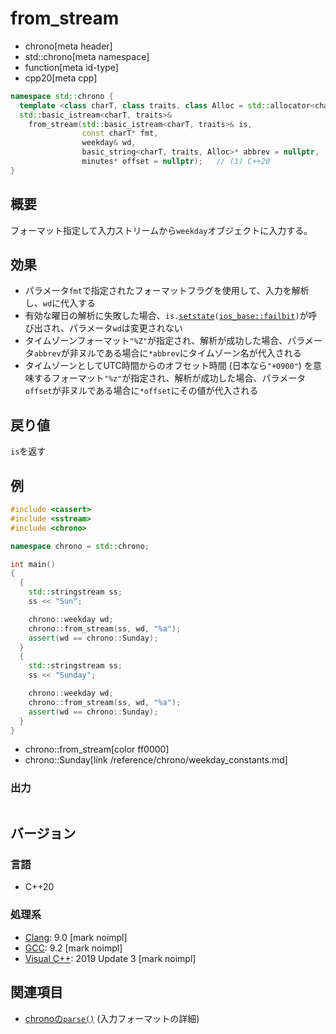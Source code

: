 # from_stream
* chrono[meta header]
* std::chrono[meta namespace]
* function[meta id-type]
* cpp20[meta cpp]

```cpp
namespace std::chrono {
  template <class charT, class traits, class Alloc = std::allocator<charT>>
  std::basic_istream<charT, traits>&
    from_stream(std::basic_istream<charT, traits>& is,
                const charT* fmt,
                weekday& wd,
                basic_string<charT, traits, Alloc>* abbrev = nullptr,
                minutes* offset = nullptr);   // (1) C++20
}
```

## 概要
フォーマット指定して入力ストリームから`weekday`オブジェクトに入力する。


## 効果
- パラメータ`fmt`で指定されたフォーマットフラグを使用して、入力を解析し、`wd`に代入する
- 有効な曜日の解析に失敗した場合、`is.`[`setstate`](/reference/ios/basic_ios/setstate.md)`(`[`ios_base::failbit`](/reference/ios/ios_base/type-iostate.md)`)`が呼び出され、パラメータ`wd`は変更されない
- タイムゾーンフォーマット`"%Z"`が指定され、解析が成功した場合、パラメータ`abbrev`が非ヌルである場合に`*abbrev`にタイムゾーン名が代入される
- タイムゾーンとしてUTC時間からのオフセット時間 (日本なら`"+0900"`) を意味するフォーマット`"%z"`が指定され、解析が成功した場合、パラメータ`offset`が非ヌルである場合に`*offset`にその値が代入される


## 戻り値
`is`を返す


## 例
```cpp example
#include <cassert>
#include <sstream>
#include <chrono>

namespace chrono = std::chrono;

int main()
{
  {
    std::stringstream ss;
    ss << "Sun";

    chrono::weekday wd;
    chrono::from_stream(ss, wd, "%a");
    assert(wd == chrono::Sunday);
  }
  {
    std::stringstream ss;
    ss << "Sunday";

    chrono::weekday wd;
    chrono::from_stream(ss, wd, "%a");
    assert(wd == chrono::Sunday);
  }
}
```
* chrono::from_stream[color ff0000]
* chrono::Sunday[link /reference/chrono/weekday_constants.md]

### 出力
```
```

## バージョン
### 言語
- C++20

### 処理系
- [Clang](/implementation.md#clang): 9.0 [mark noimpl]
- [GCC](/implementation.md#gcc): 9.2 [mark noimpl]
- [Visual C++](/implementation.md#visual_cpp): 2019 Update 3 [mark noimpl]


## 関連項目
- [chronoの`parse()`](/reference/chrono/parse.md) (入力フォーマットの詳細)
